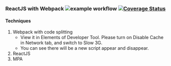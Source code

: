 ### ReactJS with Webpack ![example workflow](https://github.com/zcemycl/webpack-react-js-mpa-example/actions/workflows/main.yml/badge.svg) [![Coverage Status](https://coveralls.io/repos/github/zcemycl/webpack-react-js-mpa-example/badge.svg?branch=main)](https://coveralls.io/github/zcemycl/webpack-react-js-mpa-example?branch=main)

#### Techniques
1. Webpack with code splitting
    - View it in Elements of Developer Tool. Please turn on Disable Cache in Network tab, and switch to Slow 3G. 
    - You can see there will be a new script appear and disappear. 
2. ReactJS
3. MPA